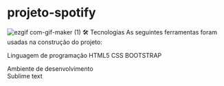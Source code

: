 # projeto-spotify

![ezgif com-gif-maker (1)](https://user-images.githubusercontent.com/87415615/170851045-249d28d0-3c70-4925-ba7a-bf82f2ae5842.gif)
🛠 Tecnologias
As seguintes ferramentas foram usadas na construção do projeto:

Linguagem de programação
HTML5 CSS BOOTSTRAP <br>

Ambiente de desenvolvimento<br>
Sublime text
